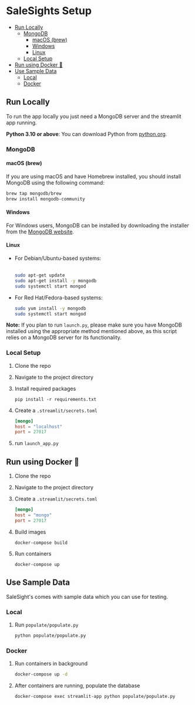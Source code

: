 # SaleSights Setup

- [Run Locally](#run-locally)
  - [MongoDB](#mongodb)
    - [macOS (brew)](#macos-brew)
    - [Windows](#windows)
    - [Linux](#linux)
  - [Local Setup](#local-setup)
- [Run using Docker 🐋](#run-using-docker-)
- [Use Sample Data](#use-sample-data)
  - [Local](#local)
  - [Docker](#docker)

## Run Locally

To run the app locally you just need a MongoDB server and the streamlit app running.

**Python 3.10 or above**: You can download Python from [python.org](https://www.python.org/downloads/).

### MongoDB

#### macOS (brew) 
If you are using macOS and have Homebrew installed, you should install MongoDB using the following command:
```bash
brew tap mongodb/brew
brew install mongodb-community
```

#### Windows
For Windows users, MongoDB can be installed by downloading the installer from the [MongoDB website](https://www.mongodb.com/try/download/community).

#### Linux
- For Debian/Ubuntu-based systems:<br><br>
    ```bash
    sudo apt-get update
    sudo apt-get install -y mongodb
    sudo systemctl start mongod
    ```

- For Red Hat/Fedora-based systems:  
    ```bash
    sudo yum install -y mongodb
    sudo systemctl start mongod
    ```

**Note:**
If you plan to run `launch.py`, please make sure you have MongoDB installed using the appropriate method mentioned above, as this script relies on a MongoDB server for its functionality.

### Local Setup

1. Clone the repo

2. Navigate to the project directory

3. Install required packages
    ```
    pip install -r requirements.txt
    ```

4. Create a `.streamlit/secrets.toml`
    ```toml
    [mongo]
    host = "localhost"
    port = 27017
    ```

6. run `launch_app.py`

## Run using Docker 🐋

1. Clone the repo

2. Navigate to the project directory

3. Create a `.streamlit/secrets.toml`
    ```toml
    [mongo]
    host = "mongo"
    port = 27017
    ```

4. Build images
    ```
    docker-compose build
    ```

5. Run containers
    ```
    docker-compose up
    ```

## Use Sample Data

SaleSight's comes with sample data which you can use for testing. 

### Local
1. Run `populate/populate.py`
    ```bash
    python populate/populate.py
    ```

### Docker
1. Run containers in background
    ```bash
    docker-compose up -d
    ```

2. After containers are running, populate the database
    ```bash
   docker-compose exec streamlit-app python populate/populate.py
    ```

